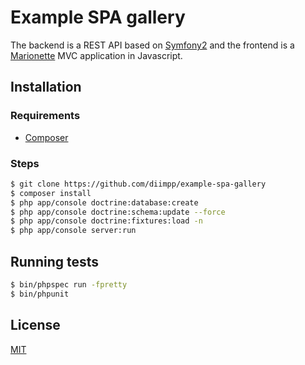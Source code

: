# Example SPA gallery

The backend is a REST API based on [Symfony2](http://symfony.com)
and the frontend is a [Marionette](http://marionettejs.com) MVC application in Javascript.

## Installation

### Requirements

- [Composer](https://getcomposer.org/download)

### Steps

```bash
$ git clone https://github.com/diimpp/example-spa-gallery
$ composer install
$ php app/console doctrine:database:create
$ php app/console doctrine:schema:update --force
$ php app/console doctrine:fixtures:load -n
$ php app/console server:run
```

## Running tests

```bash
$ bin/phpspec run -fpretty
$ bin/phpunit
```

## License

[MIT](https://github.com/diimpp/example-spa-gallery/blob/master/LICENSE)
